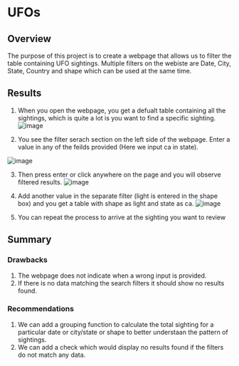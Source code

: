 # UFOs

## Overview

The purpose of this project is to create a webpage that allows us to filter the table containing UFO sightings.
Multiple filters on the webiste are Date, City, State, Country and shape which can be used at the same time.

## Results

1. When you open the webpage, you get a defualt table containing all the sightings, which is quite a lot is you want to find a specific sighting.
![image](https://user-images.githubusercontent.com/100053788/169624541-27d262cf-042c-4a7d-805a-70fc9bb12807.png)

2. You see the filter serach section on the left side of the webpage.
Enter a value in any of the feilds provided (Here we input ca in state).


![image](https://user-images.githubusercontent.com/100053788/169624704-ba0df341-5f28-4c2c-b78f-4e4d73523818.png)

3. Then press enter or click anywhere on the page and you will observe filtered results.
![image](https://user-images.githubusercontent.com/100053788/169624750-f9006599-bdee-4a82-978f-97a980ae9b9f.png)

4. Add another value in the separate filter (light is entered in the shape box) and you get a table with shape as light  and state as ca.
![image](https://user-images.githubusercontent.com/100053788/169624845-c96f9d18-910d-4153-a57e-9bd90553ce3c.png)

5. You can repeat the process to arrive at the sighting you want to review

## Summary

### Drawbacks

1. The webpage does not indicate when a wrong input is provided.
2. If there is no data matching the search filters it should show no results found.

### Recommendations

1. We can add a grouping function to calculate the total sighting for a particular date or city/state or shape to better understaan the pattern of sightings.
2. We can add a check which would display no results found if the filters do not match any data.
